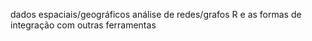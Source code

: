 dados espaciais/geográficos
análise de redes/grafos
R e as formas de integração com outras ferramentas

